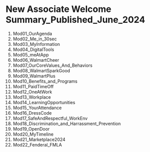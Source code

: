 # New Associate Welcome Summary_Published_June_2024

1. Mod01_OurAgenda
2. Mod02_Me_in_30sec
3. Mod03_MyInformation
4. Mod04_DigitalTools
5. Mod05_meAtApp
6. Mod06_WalmartCheer
7. Mod07_OurCoreValues_And_Behaviors
8. Mod08_WalmartSparkGood
9. Mod09_WalmartPlus
10. Mod10_Benefits_and_Programs
11. Mod11_PaidTimeOff
12. Mod12_OneAtWork
13. Mod13_Workplace
14. Mod14_LearningOpportunities
15. Mod15_YourAttendance
16. Mod16_DressCode
17. Mod17_SafeAndRespectful_WorkEnv
18. Mod18_Discrimination_and_Harrassment_Prevention
19. Mod19_OpenDoor
20. Mod20_MyTimeline
21. Mod21_Marketplace2024
22. Mod22_Fenderal_FMLA



